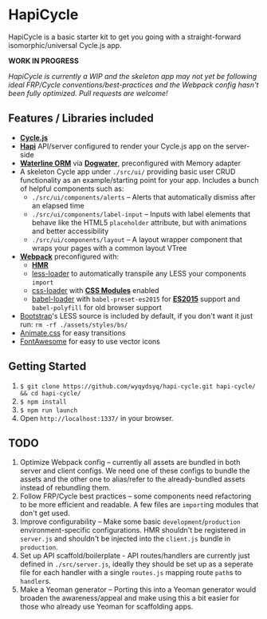 HapiCycle
===

HapiCycle is a basic starter kit to get you going with a straight-forward isomorphic/universal Cycle.js app.

**WORK IN PROGRESS**

*HapiCycle is currently a WIP and the skeleton app may not yet be following ideal FRP/Cycle conventions/best-practices and the Webpack config hasn't been fully optimized. Pull requests are welcome!*

Features / Libraries included
---

 * **[Cycle.js](http://cycle.js.org/)**
 * **[Hapi](http://hapijs.com/)** API/server configured to render your Cycle.js app on the server-side
 * **[Waterline ORM](https://github.com/balderdashy/waterline)** via **[Dogwater](https://github.com/devinivy/dogwater)**, preconfigured with Memory adapter
 * A skeleton Cycle app under `./src/ui/` providing basic user CRUD functionality as an example/starting point for your app. Includes a bunch of helpful components such as:
   * `./src/ui/components/alerts` – Alerts that automatically dismiss after an elapsed time
   * `./src/ui/components/label-input` – Inputs with label elements that behave like the HTML5 `placeholder` attribute, but with animations and better accessibility
   * `./src/ui/components/layout` – A layout wrapper component that wraps your pages with a common layout VTree
 * **[Webpack](http://webpack.github.io/)** preconfigured with:
   * **[HMR](https://webpack.github.io/docs/hot-module-replacement.html)**
   * [less-loader](https://www.npmjs.com/package/less-loader) to automatically transpile any LESS your components `import`
   * [css-loader](https://www.npmjs.com/package/css-loader) with **[CSS Modules](https://github.com/css-modules/css-modules)** enabled
   * [babel-loader](https://www.npmjs.com/package/babel-loader) with `babel-preset-es2015` for **[ES2015](https://babeljs.io/docs/learn-es2015/)** support and `babel-polyfill` for old browser support
 * [Bootstrap](http://getbootstrap.com/)'s LESS source is included by default, if you don't want it just run: `rm -rf ./assets/styles/bs/`
 * [Animate.css](https://daneden.github.io/animate.css/) for easy transitions
 * [FontAwesome](http://fontawesome.io/) for easy to use vector icons

Getting Started
---

  1. `$ git clone https://github.com/wyqydsyq/hapi-cycle.git hapi-cycle/ && cd hapi-cycle/`
  2. `$ npm install`
  3. `$ npm run launch`
  4. Open `http://localhost:1337/` in your browser.

TODO
---
 1. Optimize Webpack config – currently all assets are bundled in both server and client configs. We need one of these configs to bundle the assets and the other one to alias/refer to the already-bundled assets instead of rebundling them.
 2. Follow FRP/Cycle best practices – some components need refactoring to be more efficient and readable. A few files are `import`ing modules that don't get used.
 3. Improve configurability – Make some basic `development`/`production` environment-specific configurations. HMR shouldn't be registered in `server.js` and shouldn't be injected into the `client.js` bundle in `production`.
 4. Set up API scaffold/boilerplate - API routes/handlers are currently just defined in `./src/server.js`, ideally they should be set up as a seperate file for each handler with a single `routes.js` mapping route `path`s to `handler`s.
 5. Make a Yeoman generator – Porting this into a Yeoman generator would broaden the awareness/appeal and make using this a bit easier for those who already use Yeoman for scaffolding apps.
